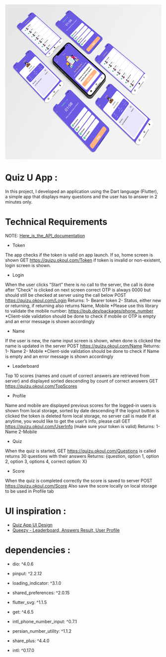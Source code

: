 

<p align="center">
    <a href="">
        <img src="./example/poster.png" height="500px">
    </a>
</p>

# Quiz U App :

In this project, I developed an application using the Dart language (Flutter), a simple app that displays many questions and the user has to answer in 2 minutes only.


# Technical Requirements

NOTE: [Here_is_the_API_documentation](https://documenter.getpostman.com/view/22492456/2s7YfU5r7h)

- Token

The app checks if the token is valid on app launch. If so, home screen is shown
GET https://quizu.okoul.com/Token
if token is invalid or non-existent, login screen is shown.

- Login

When the user clicks “Start” there is no call to the server, the call is done after “Check” is clicked on next screen
correct OTP is always 0000 but should still be checked at server using the call below
POST https://quizu.okoul.com/Login
Returns:
1- Bearer token
2- Status, either new or returning, if returning also returns Name, Mobile
*Please use this library to validate the mobile number:
https://pub.dev/packages/phone_number
*Client-side validation should be done to check if mobile or OTP is empty and an error message is shown accordingly

- Name

If the user is new, the name input screen is shown, when done is clicked the name is updated in the server
POST https://quizu.okoul.com/Name
Returns:
1- Name
2- Mobile
*Client-side validation should be done to check if Name is empty and an error message is shown accordingly

- Leaderboard

Top 10 scores (names and count of correct answers are retrieved from server) and displayed sorted descending by count of correct answers
GET https://quizu.okoul.com/TopScores

- Profile

Name and mobile are displayed
previous scores for the logged-in users is shown from local storage, sorted by date descending
If the logout button is clicked the token is deleted form local storage, no server call is made
If at anytime, you would like to get the user’s info, please call GET https://quizu.okoul.com/UserInfo (make sure your token is valid)
Returns:
1-Name
2-Mobile

- Quiz

When the quiz is started, GET https://quizu.okoul.com/Questions is called returns 30 questions with their answers Returns:
{question, option 1, option 2, option 3, options 4, correct option: X}

- Score

When the quiz is completed correctly the score is saved to server
POST https://quizu.okoul.com/Score
Also save the score locally on local storage to be used in Profile tab




# UI inspiration :

- [Quiz App UI Design](https://www.behance.net/gallery/110674751/Quiz-App-UI-Design/modules/633351579)
- [Queezy - Leaderboard, Answers Result, User Profile](https://dribbble.com/shots/17726071-Queezy-Leaderboard-Answers-Result-User-Profile?utm_source=Clipboard_Shot&utm_campaign=illiyinstudio&utm_content=Queezy%20-%20Leaderboard%2C%20Answers%20Result%2C%20User%20Profile&utm_medium=Social_Share)


# dependencies :

  - dio: ^4.0.6

  - pinput: ^2.2.12

  - loading_indicator: ^3.1.0

  - shared_preferences: ^2.0.15

  - flutter_svg: ^1.1.5

  - get: ^4.6.5

  - intl_phone_number_input: ^0.7.1

  - persian_number_utility: ^1.1.2

  - share_plus: ^4.4.0

  - intl: ^0.17.0



